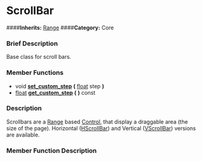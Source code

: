 #  ScrollBar  
####**Inherits:** [Range](class_range)
####**Category:** Core

###  Brief Description  
Base class for scroll bars.

###  Member Functions 
  * void  **[set&#95;custom&#95;step](#set_custom_step)**  **(** [float](class_float) step  **)**
  * [float](class_float)  **[get&#95;custom&#95;step](#get_custom_step)**  **(** **)** const

###  Description  
Scrollbars are a [Range](class_range) based [Control](class_control), that display a draggable area (the size of the page). Horizontal ([HScrollBar](class_hscrollbar)) and Vertical ([VScrollBar](class_vscrollbar)) versions are available.

###  Member Function Description  
